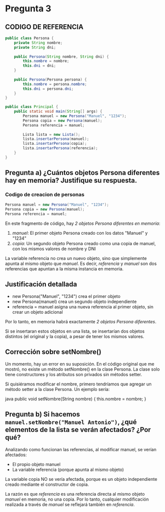 # Pregunta 3

## CODIGO DE REFERENCIA

```java
public class Persona {
    private String nombre;
    private String dni;
    
    public Persona(String nombre, String dni) {
        this.nombre = nombre;
        this.dni = dni;
    }
    
    public Persona(Persona persona) {
        this.nombre = persona.nombre;
        this.dni = persona.dni;
    }
}

public class Principal {
    public static void main(String[] args) {
        Persona manuel = new Persona("Manuel", "1234");
        Persona copia = new Persona(manuel);
        Persona referencia = manuel;
        
        Lista lista = new Lista();
        lista.insertarPersona(manuel);
        lista.insertarPersona(copia);
        lista.insertarPersona(referencia);
    }
}
```
##  Pregunta a) ¿Cuántos objetos Persona diferentes hay en memoria? Justifique su respuesta.

### Codigo de creacion de personas

```java
Persona manuel = new Persona("Manuel", "1234");
Persona copia = new Persona(manuel);
Persona referencia = manuel;
```


En este fragmento de código, hay *2 objetos Persona diferentes en memoria*:

1. *manuel*: El primer objeto Persona creado con los datos "Manuel" y "1234"
2. *copia*: Un segundo objeto Persona creado como una copia de manuel, con los mismos valores de nombre y DNI

La variable referencia no crea un nuevo objeto, sino que simplemente apunta al mismo objeto que *manuel*. Es decir, *referencia* y *manuel* son dos referencias que apuntan a la misma instancia en memoria.

## Justificación detallada

- new Persona("Manuel", "1234") crea el primer objeto
- new Persona(manuel) crea un segundo objeto independiente
- referencia = manuel asigna una nueva referencia al primer objeto, sin crear un objeto adicional

Por lo tanto, en memoria habrá exactamente *2 objetos Persona diferentes*.

Si se insertaran estos objetos en una lista, se insertarían dos objetos distintos (el original y la copia), a pesar de tener los mismos valores.

## Corrección sobre setNombre()

Un momento, hay un error en su suposición. En el código original que me mostró, no existe un método setNombre() en la clase Persona. La clase solo tiene constructores y los atributos son privados sin métodos setter.

Si quisiéramos modificar el nombre, primero tendríamos que agregar un método setter a la clase Persona. Un ejemplo sería:

java
public void setNombre(String nombre) {
    this.nombre = nombre;
}

## Pregunta b) Si hacemos `manuel.setNombre("Manuel Antonio")`, ¿qué elementos de la lista se verán afectados? ¿Por qué?

Analizando como funcionan las referencias, al modificar manuel, se verían afectados:
- El propio objeto manuel
- La variable referencia (porque apunta al mismo objeto)

La variable copia NO se vería afectada, porque es un objeto independiente creado mediante el constructor de copia.

La razón es que *referencia* es una referencia directa al mismo objeto *manuel* en memoria, no una copia. Por lo tanto, cualquier modificación realizada a través de *manuel* se reflejará también en *referencia*.

